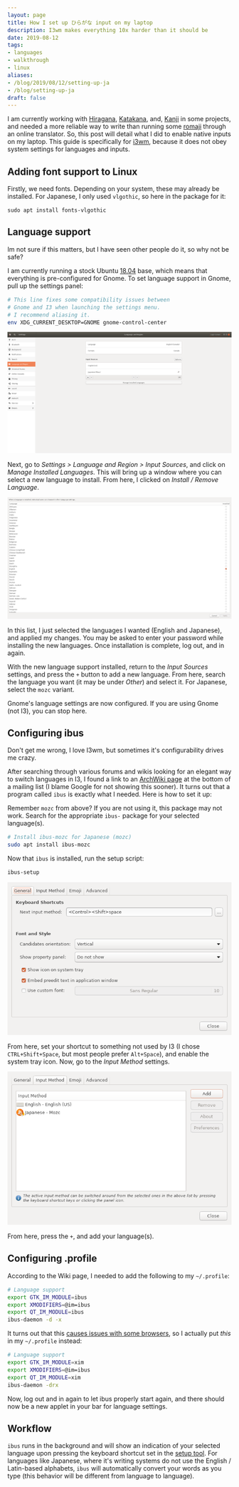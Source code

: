 ```yaml
---
layout: page
title: How I set up ひらがな input on my laptop
description: I3wm makes everything 10x harder than it should be
date: 2019-08-12
tags:
- languages
- walkthrough
- linux
aliases:
- /blog/2019/08/12/setting-up-ja
- /blog/setting-up-ja
draft: false
---
```


I am currently working with [Hiragana](https://en.wikipedia.org/wiki/Hiragana), [Katakana](https://en.wikipedia.org/wiki/Katakana), and, [Kanji](https://en.wikipedia.org/wiki/Kanji) in some projects, and needed a more reliable way to write than running some [romaji](https://en.wikipedia.org/wiki/Romanization_of_Japanese) through an online translator. So, this post will detail what I did to enable native inputs on my laptop. This guide is specifically for [i3wm](https://i3wm.org/), because it does not obey system settings for languages and inputs.

## Adding font support to Linux
Firstly, we need fonts. Depending on your system, these may already be installed. For Japanese, I only used `vlgothic`, so here in the package for it:
```
sudo apt install fonts-vlgothic
```

## Language support
Im not sure if this matters, but I have seen other people do it, so why not be safe?

I am currently running a stock Ubuntu [18.04](https://releases.ubuntu.com/18.04.5/) base, which means that everything is pre-configured for Gnome. To set language support in Gnome, pull up the settings panel:
```bash
# This line fixes some compatibility issues between 
# Gnome and I3 when launching the settings menu. 
# I recommend aliasing it.
env XDG_CURRENT_DESKTOP=GNOME gnome-control-center
```

![Gnome language settings](/images/posts/japanese-input/language-settings.png)

Next, go to *Settings > Language and Region > Input Sources*, and click on *Manage Installed Languages*.
This will bring up a window where you can select a new language to install. From here, I clicked on *Install / Remove Language*.

![Language installation panel](/images/posts/japanese-input/language-installation.png)

In this list, I just selected the languages I wanted (English and Japanese), and applied my changes. You may be asked to enter your password while installing the new languages. Once installation is complete, log out, and in again.

With the new language support installed, return to the *Input Sources* settings, and press the `+` button to add a new language. From here, search the language you want (it may be under *Other*) and select it. For Japanese, select the `mozc` variant.

Gnome's language settings are now configured. If you are using Gnome (not I3), you can stop here. 

## Configuring ibus
Don't get me wrong, I love I3wm, but sometimes it's configurability drives me crazy. 

After searching through various forums and wikis looking for an elegant way to switch languages in I3, I found a link to an [ArchWiki page](https://wiki.archlinux.org/index.php/IBus) at the bottom of a mailing list (I blame Google for not showing this sooner). It turns out that a program called `ibus` is exactly what I needed. Here is how to set it up:

Remember `mozc` from above? If you are not using it, this package may not work. Search for the appropriate `ibus-` package for your selected language(s).
```bash
# Install ibus-mozc for Japanese (mozc)
sudo apt install ibus-mozc
```

Now that `ibus` is installed, run the setup script:
```bash
ibus-setup
```

![Ibus settings](/images/posts/japanese-input/ibus-general.png)

From here, set your shortcut to something not used by I3 (I chose `CTRL+Shift+Space`, but most people prefer `Alt+Space`), and enable the system tray icon.
Now, go to the *Input Method* settings.

![Ibus input settings](/images/posts/japanese-input/ibus-input.png)

From here, press the `+`, and add your language(s).


## Configuring .profile
According to the Wiki page, I needed to add the following to my `~/.profile`:
```bash
# Language support
export GTK_IM_MODULE=ibus
export XMODIFIERS=@im=ibus
export QT_IM_MODULE=ibus
ibus-daemon -d -x
```

It turns out that this [causes issues with some browsers](https://github.com/ibus/ibus/issues/2020), so I actually put *this* in my `~/.profile` instead:
```bash
# Language support
export GTK_IM_MODULE=xim
export XMODIFIERS=@im=ibus
export QT_IM_MODULE=xim
ibus-daemon -drx
```

Now, log out and in again to let ibus properly start again, and there should now be a new applet in your bar for language settings.

## Workflow
`ibus` runs in the background and will show an indication of your selected language upon pressing the keyboard shortcut set in the [setup tool](#configuring-ibus). For languages like Japanese, where it's writing systems do not use the English / Latin-based alphabets, `ibus` will automatically convert your words as you type (this behavior will be different from language to language).
